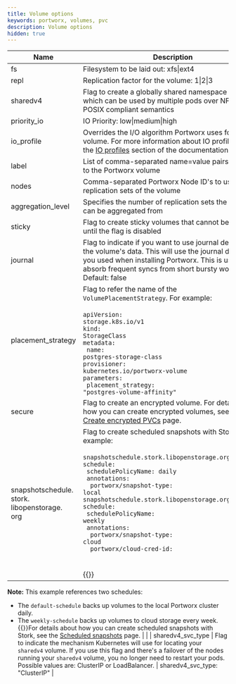 ```yaml
---
title: Volume options
keywords: portworx, volumes, pvc
description: Volume options
hidden: true
---
```


| Name              	| Description                                                                                                                                                                                                                                                            	| Example                	|
|-------------------	|------------------------------------------------------------------------------------------------------------------------------------------------------------------------------------------------------------------------------------------------------------------------	|------------------------	|
| fs                	| Filesystem to be laid out: xfs\|ext4                                                                                                                                                                                                                               	| fs: "ext4"               	|
| repl              	| Replication factor for the volume: 1\|2\|3                                                                                                                                                                                                                                	| repl: "3"                	|
| sharedv4            	| Flag to create a globally shared namespace volume which can be used by multiple pods over NFS with POSIX compliant semantics                                                                                                                                                                                   	| sharedv4: "true"         	|
| priority_io       	| IO Priority: low\|medium\|high                                                                                                                                                                                                                                           	| priority_io: "high"    	|
| io_profile       	| Overrides the I/O algorithm Portworx uses for a volume. For more information about IO profiles, see the [IO profiles](/concepts/io-profiles) section of the documentation.                                                                                                                                                                                                                                      	| io_profile: "db"    	|
| label             	| List of comma-separated name=value pairs to apply to the Portworx volume                                                                                                                                                                                               	| label: "name=mypxvol"    	|
| nodes             	| Comma-separated Portworx Node ID's to use for replication sets of the volume                                                                                                                                                                                           	| nodes: "minion1,minion2" 	|
| aggregation_level 	| Specifies the number of replication sets the volume can be aggregated from                                                                                                                                                                                             	| aggregation_level: "2"   	|
| sticky     	| Flag to create sticky volumes that cannot be deleted until the flag is disabled                                                                                                                                                                                                      	| sticky: "true"     	|
| journal     	| Flag to indicate if you want to use journal device for the volume's data. This will use the journal device that you used when installing Portworx. This is useful to absorb frequent syncs from short bursty workloads. Default: false                                                                                                                                                                                             	| journal: "true"     	|
| placement_strategy | Flag to refer the name of the <code>VolumePlacementStrategy</code>. For example:<br></br><code>apiVersion: storage.k8s.io/v1</code><br><code>kind: StorageClass</code><br><code>metadata:</code><br><code>&nbsp;name: postgres-storage-class</code><br><code>provisioner: kubernetes.io/portworx-volume</code><br><code>parameters:</code><br><code>&nbsp;placement_strategy: "postgres-volume-affinity"</code><br> | |
| secure | Flag to create an encrypted volume. For details about how you can create encrypted volumes, see the [Create encrypted PVCs](/portworx-install-with-kubernetes/storage-operations/create-pvcs/create-encrypted-pvcs/) page.| secure: "true" |
| snapshotschedule.<br>stork.<br>libopenstorage.<br>org | Flag to create scheduled snapshots with Stork. For example:<br></br><code>snapshotschedule.stork.libopenstorage.org/default-schedule:</code><br> <code>&nbsp;schedulePolicyName: daily</code><br> <code>&nbsp;annotations:</code><br><code>&nbsp;&nbsp;portworx/snapshot-type: local</code><br><code>snapshotschedule.stork.libopenstorage.org/weekly-schedule:</code><br><code>&nbsp;schedulePolicyName: weekly</code><br><code>&nbsp;annotations:</code><br><code>&nbsp;&nbsp;portworx/snapshot-type: cloud</code><br><code>&nbsp;&nbsp;portworx/cloud-cred-id: <credential-uuid></code><br></br>{{<info>}}
<b>Note:</b> This example references two schedules:<br><ul><li>The <code>default-schedule</code> backs up volumes to the local Portworx cluster daily.</li><li>The <code>weekly-schedule</code> backs up volumes to cloud storage every week.</li>
{{</info>}}For details about how you can create scheduled snapshots with Stork, see the [Scheduled snapshots](/portworx-install-with-kubernetes/storage-operations/create-snapshots/scheduled/) page. | |
| sharedv4_svc_type | Flag to indicate the mechanism Kubernetes will use for locating your `sharedv4` volume. If you use this flag and there's a failover of the nodes running your `sharedv4` volume, you no longer need to restart your pods. Possible values are: ClusterIP or LoadBalancer. | sharedv4_svc_type: "ClusterIP" |